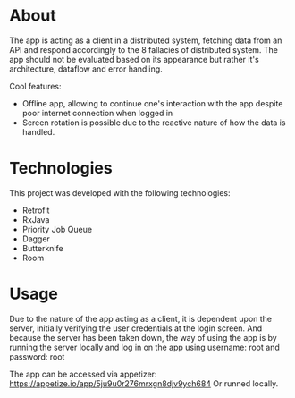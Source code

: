 # About
The app is acting as a client in a distributed system, fetching data from an API and respond accordingly to the 8 fallacies of distributed system.
The app should not be evaluated based on its appearance but rather it's architecture, dataflow and error handling.

Cool features:
- Offline app, allowing to continue one's interaction with the app despite poor internet connection when logged in
- Screen rotation is possible due to the reactive nature of how the data is handled.

# Technologies
This project was developed with the following technologies:
- Retrofit
- RxJava
- Priority Job Queue
- Dagger
- Butterknife
- Room

# Usage
Due to the nature of the app acting as a client, it is dependent upon the server, initially verifying the user credentials at the login screen.
And because the server has been taken down, the way of using the app is by running the server locally and log in on the app using username: root and password: root

The app can be accessed via appetizer: https://appetize.io/app/5ju9u0r276mrxgn8djv9ych684
Or runned locally.
